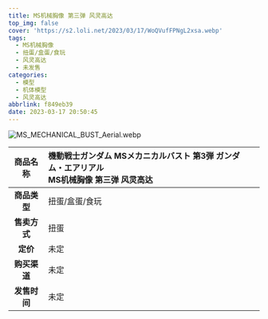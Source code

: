 ```yaml
---
title: MS机械胸像 第三弹 风灵高达
top_img: false
cover: 'https://s2.loli.net/2023/03/17/WoQVufFPNgL2xsa.webp'
tags:
  - MS机械胸像
  - 扭蛋/盒蛋/食玩
  - 风灵高达
  - 未发售
categories:
  - 模型
  - 机体模型
  - 风灵高达
abbrlink: f849eb39
date: 2023-03-17 20:50:45
---
```


![MS_MECHANICAL_BUST_Aerial.webp](https://s2.loli.net/2023/03/17/WoQVufFPNgL2xsa.webp)

| **商品名称** | 機動戦士ガンダム MSメカニカルバスト 第3弾 ガンダム・エアリアル<br>MS机械胸像 第三弹 风灵高达 |
|:---:|:---|
| **商品类型** | 扭蛋/盒蛋/食玩 |
| **售卖方式** | 扭蛋 |
| **定价** | 未定 |
| **购买渠道** | 未定 |
| **发售时间** | 未定 |